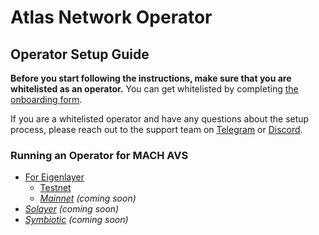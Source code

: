 # Atlas Network Operator

## Operator Setup Guide

**Before you start following the instructions, make sure that you are whitelisted as an operator.** You can get whitelisted by completing [the onboarding form](https://forms.gle/2RKzzprRbTscpPc67).

If you are a whitelisted operator and have any questions about the setup process, please reach out to the support team on [Telegram](https://t.me/nodeopsxyz) or [Discord](https://discord.com/invite/HftrtmSsyW).

### Running an Operator for MACH AVS

- [For Eigenlayer](./eigenlayer)
  - [Testnet](./eigenlayer/testnet/README.md)
  - *[Mainnet](./eigenlayer/mainnet/) (coming soon)*
- *[Solayer](./solayer) (coming soon)*
- *[Symbiotic](./symbiotic) (coming soon)*
